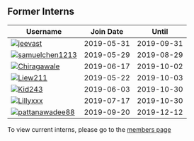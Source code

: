 ## Former Interns

|**Username**|**Join Date**|**Until**|
|------------|-------------|----|
|[![](https://avatars1.githubusercontent.com/u/33208073?s=25)](http://github.com/jeevast)[jeevast](profiles/jeevast.md)|2019-05-31|2019-09-31|
|[![](http://github.com/samuelchen1213.png?size=25)](http://github.com/samuelchen1213)[samuelchen1213](profiles/samuelchen1213.md)|2019-05-29|2019-08-29|
|[![](http://github.com/Chiragawale.png?size=25)](http://github.com/Chiragawale)[Chiragawale](profiles/chiragawale.md)|2019-06-17|2019-10-02|
|[![](http://github.com/Liew211.png?size=25)](http://github.com/Liew211)[Liew211](profiles/Liew211.md)|2019-05-22|2019-10-03|
|[![](https://avatars1.githubusercontent.com/u/33208073?s=25)](http://github.com/Kid243)[Kid243](profiles/Kid243.md)|2019-06-03|2019-10-30|
|[![](http://github.com/Lillyxxx.png?size=25)](http://github.com/Lillyxxx)[Lillyxxx](profiles/lillyxxx.md)|2019-07-17|2019-10-30|
|[![](http://github.com/pattanawadee88.png?size=25)](http://github.com/pattanawadee88)[pattanawadee88](profiles/pattanawadee88.md)|2019-09-20|2019-12-12|

To view current interns, please go to the [members page](team.md)
